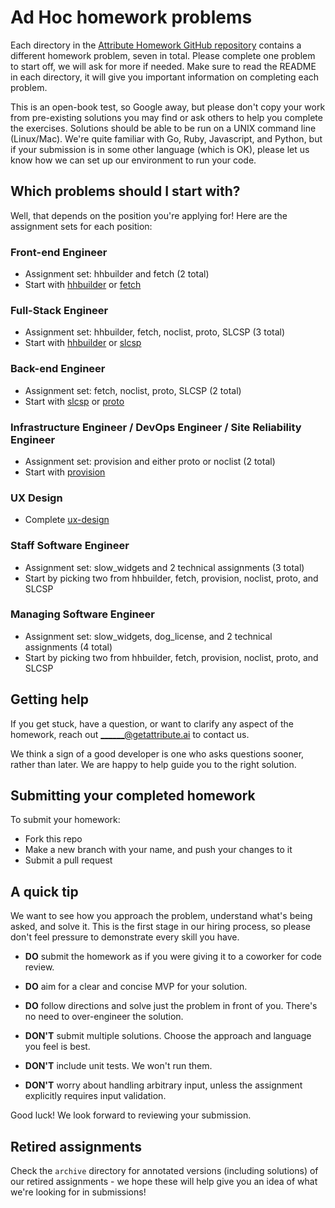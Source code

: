 Ad Hoc homework problems
========================

Each directory in the [Attribute Homework GitHub repository](https://github.com/getattribute/homework) contains a different homework problem, seven in total. Please complete one problem to start off, we will ask for more if needed. Make sure to read the README in each directory, it will give you important information on completing each problem.

This is an open-book test, so Google away, but please don't copy your work from pre-existing solutions you may find or ask
others to help you complete the exercises. Solutions should be able to be run on a UNIX command line (Linux/Mac). We're quite familiar with Go, Ruby, Javascript, and Python, but if your submission is in some other language (which is OK), please let us know how we can set up our environment to run your code.

Which problems should I start with?
------------

Well, that depends on the position you're applying for! Here are the assignment sets for each position:

### Front-end Engineer
- Assignment set: hhbuilder and fetch (2 total)
- Start with [hhbuilder](https://github.com/getattribute/homework/tree/master/hhbuilder) or [fetch](https://github.com/getattribute/homework/tree/master/fetch)

### Full-Stack Engineer
- Assignment set: hhbuilder, fetch, noclist, proto, SLCSP (3 total)
- Start with [hhbuilder](https://github.com/getattribute/homework/tree/master/hhbuilder) or [slcsp](https://github.com/getattribute/homework/tree/master/slcsp)

### Back-end Engineer
- Assignment set: fetch, noclist, proto, SLCSP (2 total)
- Start with [slcsp](https://github.com/getattribute/homework/tree/master/slcsp) or [proto](https://github.com/getattribute/homework/tree/master/proto)

### Infrastructure Engineer / DevOps Engineer / Site Reliability Engineer
- Assignment set: provision and either proto or noclist (2 total)
- Start with [provision](https://github.com/getattribute/homework/tree/master/provision)

### UX Design
- Complete [ux-design](https://github.com/getattribute/homework/tree/master/ux-design)

### Staff Software Engineer
- Assignment set: slow_widgets and 2 technical assignments (3 total)
- Start by picking two from hhbuilder, fetch, provision, noclist, proto, and SLCSP

### Managing Software Engineer
- Assignment set: slow_widgets, dog_license, and 2 technical assignments (4 total)
- Start by picking two from hhbuilder, fetch, provision, noclist, proto, and SLCSP

Getting help
------------

If you get stuck, have a question, or want to clarify any aspect of the
homework, reach out ______@getattribute.ai to contact us.

We think a sign of a good developer is one who asks questions sooner, rather
than later. We are happy to help guide you to the right solution.

Submitting your completed homework
----------------------------------

To submit your homework:

- Fork this repo
- Make a new branch with your name, and push your changes to it
- Submit a pull request

A quick tip
-----------

We want to see how you approach the problem, understand what's being asked, and solve it. This is the first stage in our hiring process, so please don't feel pressure to demonstrate every skill you have.

- **DO** submit the homework as if you were giving it to a coworker for code review.
- **DO** aim for a clear and concise MVP for your solution.
- **DO** follow directions and solve just the problem in front of you. There's no need to over-engineer the solution.

- **DON'T** submit multiple solutions. Choose the approach and language you feel is best.
- **DON'T** include unit tests. We won't run them.
- **DON'T** worry about handling arbitrary input, unless the assignment explicitly requires input validation.

Good luck! We look forward to reviewing your submission.

Retired assignments
-------------------

Check the `archive` directory for annotated versions (including solutions) of our retired assignments - we hope these will help give you an idea of what we're looking for in submissions!
